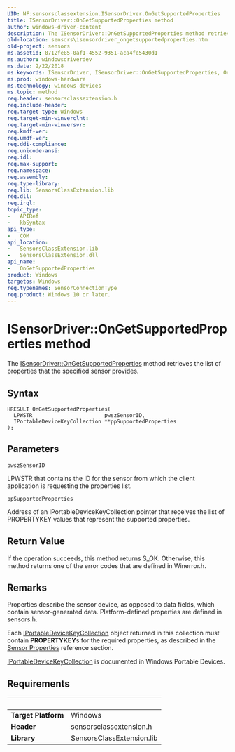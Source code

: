 ```yaml
---
UID: NF:sensorsclassextension.ISensorDriver.OnGetSupportedProperties
title: ISensorDriver::OnGetSupportedProperties method
author: windows-driver-content
description: The ISensorDriver::OnGetSupportedProperties method retrieves the list of properties that the specified sensor provides.
old-location: sensors\isensordriver_ongetsupportedproperties.htm
old-project: sensors
ms.assetid: 8712fe85-0af1-4552-9351-aca4fe5430d1
ms.author: windowsdriverdev
ms.date: 2/22/2018
ms.keywords: ISensorDriver, ISensorDriver::OnGetSupportedProperties, OnGetSupportedProperties method [Sensor Devices], OnGetSupportedProperties,ISensorDriver.OnGetSupportedProperties, sensors.isensordriver_ongetsupportedproperties
ms.prod: windows-hardware
ms.technology: windows-devices
ms.topic: method
req.header: sensorsclassextension.h
req.include-header: 
req.target-type: Windows
req.target-min-winverclnt: 
req.target-min-winversvr: 
req.kmdf-ver: 
req.umdf-ver: 
req.ddi-compliance: 
req.unicode-ansi: 
req.idl: 
req.max-support: 
req.namespace: 
req.assembly: 
req.type-library: 
req.lib: SensorsClassExtension.lib
req.dll: 
req.irql: 
topic_type:
-	APIRef
-	kbSyntax
api_type:
-	COM
api_location:
-	SensorsClassExtension.lib
-	SensorsClassExtension.dll
api_name:
-	OnGetSupportedProperties
product: Windows
targetos: Windows
req.typenames: SensorConnectionType
req.product: Windows 10 or later.
---
```



# ISensorDriver::OnGetSupportedProperties method
The <a href="https://msdn.microsoft.com/library/windows/hardware/ff545630">ISensorDriver::OnGetSupportedProperties</a> method retrieves the list of properties that the specified sensor provides.

## Syntax

```
HRESULT OnGetSupportedProperties(
  LPWSTR                       pwszSensorID,
  IPortableDeviceKeyCollection **ppSupportedProperties
);
```

## Parameters

`pwszSensorID`

LPWSTR that contains the ID for the sensor from which the client application is requesting the properties list.

`ppSupportedProperties`

Address of an IPortableDeviceKeyCollection pointer that receives the list of PROPERTYKEY values that represent the supported properties.


## Return Value

If the operation succeeds, this method returns S_OK. Otherwise, this method returns one of the error codes that are defined in Winerror.h.

## Remarks

Properties describe the sensor device, as opposed to data fields, which contain sensor-generated data. Platform-defined properties are defined in sensors.h.

Each <a href="http://go.microsoft.com/fwlink/p/?linkid=131484">IPortableDeviceKeyCollection</a> object returned in this collection must contain <b>PROPERTYKEY</b>s for the  required properties, as described in the <a href="https://msdn.microsoft.com/library/windows/hardware/dn946698">Sensor Properties</a> reference section.

<a href="http://go.microsoft.com/fwlink/p/?linkid=131484">IPortableDeviceKeyCollection</a> is documented in Windows Portable Devices.

## Requirements
| &nbsp; | &nbsp; |
| ---- |:---- |
| **Target Platform** | Windows |
| **Header** | sensorsclassextension.h |
| **Library** | SensorsClassExtension.lib |